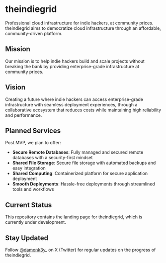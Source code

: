 # theindiegrid

Professional cloud infrastructure for indie hackers, at community prices. theindiegrid aims to democratize cloud infrastructure through an affordable, community-driven platform.

## Mission

Our mission is to help indie hackers build and scale projects without breaking the bank by providing enterprise-grade infrastructure at community prices.

## Vision 

Creating a future where indie hackers can access enterprise-grade infrastructure with seamless deployment experiences, through a collaborative ecosystem that reduces costs while maintaining high reliability and performance.

## Planned Services

Post MVP, we plan to offer:

- **Secure Remote Databases**: Fully managed and secured remote databases with a security-first mindset
- **Shared File Storage**: Secure file storage with automated backups and easy integration
- **Shared Computing**: Containerized platform for secure application deployment
- **Smooth Deployments**: Hassle-free deployments through streamlined tools and workflows

## Current Status

This repository contains the landing page for theindiegrid, which is currently under development.

## Stay Updated

Follow [@damonk3y_](https://x.com/damonk3y_) on X (Twitter) for regular updates on the progress of theindiegrid.
